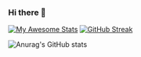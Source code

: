 ### Hi there 👋
[![My Awesome Stats](https://awesome-github-stats.azurewebsites.net/user-stats/7KIR7?cardType=github&theme=nightowl&Ring=DD2727&hide_border=true&Border=DD272700)](https://git.io/awesome-stats-card) [![GitHub Streak](https://streak-stats.demolab.com?user=7KIR7&background=011627&sideNums=DDDDDD&currStreakNum=54DDBC&sideLabels=DDDDDD&hide_border=true)](https://git.io/streak-stats)

![Anurag's GitHub stats](https://github-readme-stats.vercel.app/api?username=7KIR7&count_private=true)

<!--
**7KIR7/7KIR7** is a ✨ _special_ ✨ repository because its `README.md` (this file) appears on your GitHub profile.

Here are some ideas to get you started:

- 🔭 I’m currently working on ...
- 🌱 I’m currently learning ...
- 👯 I’m looking to collaborate on ...
- 🤔 I’m looking for help with ...
- 💬 Ask me about ...
- 📫 How to reach me: ...
- 😄 Pronouns: ...
- ⚡ Fun fact: ...
-->
